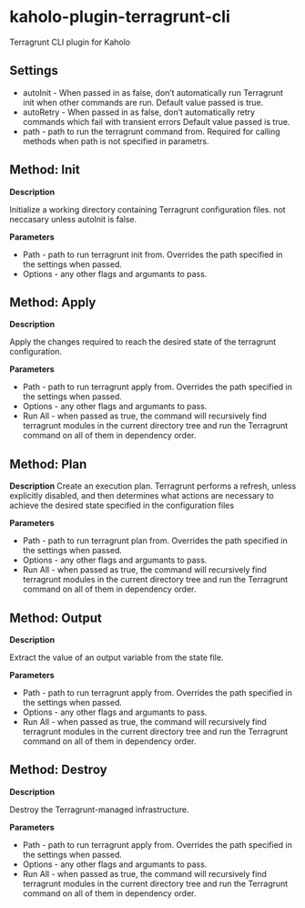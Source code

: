 # kaholo-plugin-terragrunt-cli
Terragrunt CLI plugin for Kaholo

## Settings ##

* autoInit - When passed in as false, don’t automatically run Terragrunt init when other commands are run.
    Default value passed is true.
* autoRetry - When passed in as false, don’t automatically retry commands which fail with transient errors
    Default value passed is true.
* path - path to run the terragrunt command from. Required for calling methods when path is not specified in parametrs.


## Method: Init


**Description**

Initialize a working directory containing Terragrunt configuration files. not neccasary unless autoInit is false.

**Parameters**

* Path - path to run terragrunt init from. Overrides the path specified in the settings when passed.
* Options - any other flags and argumants to pass.


## Method: Apply


**Description**

Apply the changes required to reach the desired state of the terragrunt configuration.

**Parameters**

* Path - path to run terragrunt apply from. Overrides the path specified in the settings when passed.
* Options - any other flags and argumants to pass.
* Run All - when passed as true, the command will recursively find terragrunt modules in the current directory 
    tree and run the Terragrunt command on all of them in dependency order.

## Method: Plan


**Description**
Create an execution plan. Terragrunt performs a refresh, unless explicitly disabled, and then determines what 
actions are necessary to achieve the desired state specified in the configuration files

**Parameters**

* Path - path to run terragrunt plan from. Overrides the path specified in the settings when passed.
* Options - any other flags and argumants to pass.
* Run All - when passed as true, the command will recursively find terragrunt modules in the current directory 
    tree and run the Terragrunt command on all of them in dependency order.

## Method: Output


**Description**

Extract the value of an output variable from the state file.

**Parameters**

* Path - path to run terragrunt apply from. Overrides the path specified in the settings when passed.
* Options - any other flags and argumants to pass.
* Run All - when passed as true, the command will recursively find terragrunt modules in the current directory 
    tree and run the Terragrunt command on all of them in dependency order.

## Method: Destroy


**Description**

Destroy the Terragrunt-managed infrastructure.

**Parameters**

* Path - path to run terragrunt apply from. Overrides the path specified in the settings when passed.
* Options - any other flags and argumants to pass.
* Run All - when passed as true, the command will recursively find terragrunt modules in the current directory 
    tree and run the Terragrunt command on all of them in dependency order.